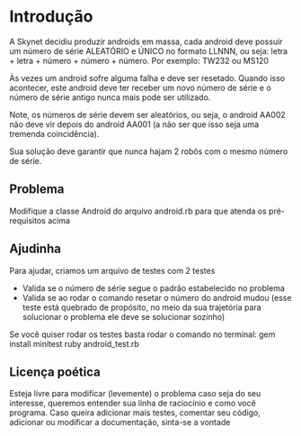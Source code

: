 # Introdução
A Skynet decidiu produzir androids em massa, cada android deve possuir um número de série ALEATÓRIO e ÚNICO no formato LLNNN, ou seja: letra + letra + número + número + número.
Por exemplo: TW232 ou MS120


Às vezes um android sofre alguma falha e deve ser resetado. Quando isso acontecer, este android deve ter receber um novo número de série e o número de série antigo nunca mais pode ser utilizado.


Note, os números de série devem ser aleatórios, ou seja, o android AA002 não deve vir depois do android AA001 (a não ser que isso seja uma tremenda coincidência).


Sua solução deve garantir que nunca hajam 2 robôs com o mesmo número de série.

## Problema
Modifique a classe Android do arquivo android.rb para que atenda os pré-requisitos acima

## Ajudinha
Para ajudar, criamos um arquivo de testes com 2 testes
- Valida se o número de série segue o padrão estabelecido no problema
- Valida se ao rodar o comando resetar o número do android mudou (esse teste está quebrado de propósito, no meio da sua trajetória para solucionar o problema ele deve se solucionar sozinho)

Se você quiser rodar os testes basta rodar o comando no terminal: 
gem install minitest
 ruby android_test.rb

## Licença poética
Esteja livre para modificar (levemente) o problema caso seja do seu interesse, queremos entender sua linha de raciocínio e como você programa.
Caso queira adicionar mais testes, comentar seu código, adicionar ou modificar a documentação, sinta-se a vontade

